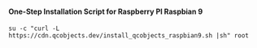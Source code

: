 #### One-Step Installation Script for Raspberry PI Raspbian 9

```shell
su -c "curl -L https://cdn.qcobjects.dev/install_qcobjects_raspbian9.sh |sh" root
```

